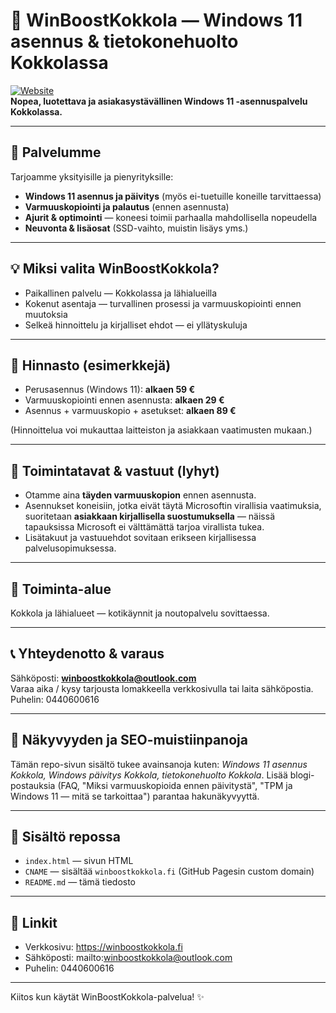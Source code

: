 # 🚀 WinBoostKokkola — Windows 11 asennus & tietokonehuolto Kokkolassa

[![Website](https://img.shields.io/badge/WinBoostKokkola-Online-0078D7)](https://winboostkokkola.fi)  
**Nopea, luotettava ja asiakasystävällinen Windows 11 -asennuspalvelu Kokkolassa.**

---

## 🔧 Palvelumme
Tarjoamme yksityisille ja pienyrityksille:
- **Windows 11 asennus ja päivitys** (myös ei-tuetuille koneille tarvittaessa)  
- **Varmuuskopiointi ja palautus** (ennen asennusta)  
- **Ajurit & optimointi** — koneesi toimii parhaalla mahdollisella nopeudella  
- **Neuvonta & lisäosat** (SSD-vaihto, muistin lisäys yms.)

---

## 💡 Miksi valita WinBoostKokkola?
- Paikallinen palvelu — Kokkolassa ja lähialueilla  
- Kokenut asentaja — turvallinen prosessi ja varmuuskopiointi ennen muutoksia  
- Selkeä hinnoittelu ja kirjalliset ehdot — ei yllätyskuluja

---

## 💸 Hinnasto (esimerkkejä)
- Perusasennus (Windows 11): **alkaen 59 €**  
- Varmuuskopiointi ennen asennusta: **alkaen 29 €**  
- Asennus + varmuuskopio + asetukset: **alkaen 89 €**

(Hinnoittelua voi mukauttaa laitteiston ja asiakkaan vaatimusten mukaan.)

---

## 📝 Toimintatavat & vastuut (lyhyt)
- Otamme aina **täyden varmuuskopion** ennen asennusta.  
- Asennukset koneisiin, jotka eivät täytä Microsoftin virallisia vaatimuksia, suoritetaan **asiakkaan kirjallisella suostumuksella** — näissä tapauksissa Microsoft ei välttämättä tarjoa virallista tukea.  
- Lisätakuut ja vastuuehdot sovitaan erikseen kirjallisessa palvelusopimuksessa.

---

## 📍 Toiminta-alue
Kokkola ja lähialueet — kotikäynnit ja noutopalvelu sovittaessa.

---

## 📞 Yhteydenotto & varaus
Sähköposti: **winboostkokkola@outlook.com**  
Varaa aika / kysy tarjousta lomakkeella verkkosivulla tai laita sähköpostia.
Puhelin: 0440600616

---

## 📣 Näkyvyyden ja SEO-muistiinpanoja
Tämän repo-sivun sisältö tukee avainsanoja kuten: *Windows 11 asennus Kokkola, Windows päivitys Kokkola, tietokonehuolto Kokkola*. Lisää blogi-postauksia (FAQ, "Miksi varmuuskopioida ennen päivitystä", "TPM ja Windows 11 — mitä se tarkoittaa") parantaa hakunäkyvyyttä.

---

## 📁 Sisältö repossa
- `index.html` — sivun HTML  
- `CNAME` — sisältää `winboostkokkola.fi` (GitHub Pagesin custom domain)  
- `README.md` — tämä tiedosto

---

## 🔗 Linkit
- Verkkosivu: https://winboostkokkola.fi  
- Sähköposti: mailto:winboostkokkola@outlook.com
- Puhelin: 0440600616

---

Kiitos kun käytät WinBoostKokkola-palvelua! ✨

